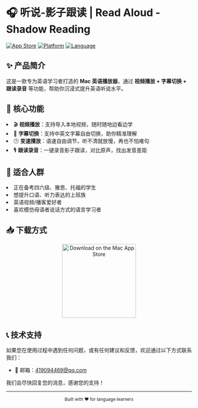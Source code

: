 # 🎧 听说-影子跟读 | Read Aloud - Shadow Reading

[![App Store](https://img.shields.io/badge/App_Store-Download-blue?style=for-the-badge&logo=app-store)](https://apps.apple.com/cn/app/%E5%90%AC%E8%AF%B4-%E5%BD%B1%E5%AD%90%E8%B7%9F%E8%AF%BB/id6740522431?mt=12)
[![Platform](https://img.shields.io/badge/Platform-macOS-lightgrey?style=for-the-badge&logo=apple)](https://www.apple.com/macos)
[![Language](https://img.shields.io/badge/Language-English%20%7C%20中文-blueviolet?style=for-the-badge)]()

## ✨ 产品简介

<p>这是一款专为英语学习者打造的 <strong>Mac 英语播放器</strong>，通过 <strong>视频播放 + 字幕切换 + 跟读录音</strong> 等功能，帮助你沉浸式提升英语听说水平。</p>

## 🔧 核心功能

<li>🎬 <strong>视频播放</strong>：支持导入本地视频，随时随地边看边学</li>
<li>📝 <strong>字幕切换</strong>：支持中英文字幕自由切换，助你精准理解</li>
<li>🕒 <strong>变速播放</strong>：语速自由调节，听不清就放慢，再也不怕难句</li>
<li>🎙 <strong>跟读录音</strong>：一键录音影子跟读，对比原声，找出发音差距</li>

## 📌 适合人群

<li>正在备考四六级、雅思、托福的学生</li>
<li>想提升口语、听力表达的上班族</li>
<li>英语视频/播客爱好者</li>
<li>喜欢模仿母语者说话方式的语言学习者</li>

## 📥 下载方式

<div align="center">
  <a href="https://apps.apple.com/cn/app/%E5%90%AC%E8%AF%B4-%E5%BD%B1%E5%AD%90%E8%B7%9F%E8%AF%BB/id6740522431?mt=12" 
     class="download-link" 
     target="_blank" 
     rel="noopener noreferrer">
    <img src="https://developer.apple.com/app-store/marketing/guidelines/images/badge-download-on-the-mac-app-store.svg" 
         href="https://apps.apple.com/cn/app/%E5%90%AC%E8%AF%B4-%E5%BD%B1%E5%AD%90%E8%B7%9F%E8%AF%BB/id6740522431?mt=12"
         alt="Download on the Mac App Store" 
         width="200">
  </a>
</div>

## 📞 技术支持

如果您在使用过程中遇到任何问题，或有任何建议和反馈，欢迎通过以下方式联系我们：

- 📧 邮箱：[419094469@qq.com](mailto:419094469@qq.com)

我们会尽快回复您的消息，感谢您的支持！

---

<div align="center">
  <sub>Built with ❤️ for language learners</sub>
</div>